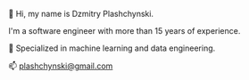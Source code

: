 👋 Hi, my name is Dzmitry Plashchynski.

I'm a software engineer with more than 15 years of experience.

🌱 Specialized in machine learning and data engineering.

📫 plashchynski@gmail.com
